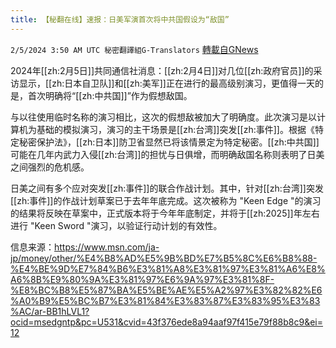 ```yaml
---
title: 【秘翻在线】速报：日美军演首次将中共国假设为“敌国”
---
```

`2/5/2024 3:50 AM UTC 秘密翻譯組G-Translators` [轉載自GNews](https://gnews.org/articles/2281788)

2024年[[zh:2月5日]]共同通信社消息：[[zh:2月4日]]对几位[[zh:政府官员]]的采访显示，[[zh:日本自卫队]]和[[zh:美军]]正在进行的最高级别演习，更值得一天的是，首次明确将“[[zh:中共国]]”作为假想敌国。

与以往使用临时名称的演习相比，这次的假想敌被加大了明确度。此次演习是以计算机为基础的模拟演习，演习的主干场景是[[zh:台湾]]突发[[zh:事件]]。根据《特定秘密保护法》，[[zh:日本]]防卫省显然已将该情景定为特定秘密。[[zh:中共国]]可能在几年内武力入侵[[zh:台湾]]的担忧与日俱增，而明确敌国名称则表明了日美之间强烈的危机感。

日美之间有多个应对突发[[zh:事件]]的联合作战计划。其中，针对[[zh:台湾]]突发[[zh:事件]]的作战计划草案已于去年年底完成。这次被称为 "Keen Edge "的演习的结果将反映在草案中，正式版本将于今年年底制定，并将于[[zh:2025]]年左右进行 "Keen Sword "演习，以验证行动计划的有效性。

信息来源：https://www.msn.com/ja-jp/money/other/%E4%B8%AD%E5%9B%BD%E7%B5%8C%E6%B8%88-%E4%BE%9D%E7%84%B6%E3%81%A8%E3%81%97%E3%81%A6%E8%A6%8B%E9%80%9A%E3%81%97%E6%9A%97%E3%81%8F-%E8%BC%B8%E5%87%BA%E5%BE%AE%E5%A2%97%E3%82%82%E6%A0%B9%E5%BC%B7%E3%81%84%E3%83%87%E3%83%95%E3%83%AC/ar-BB1hLVL1?ocid=msedgntp&pc=U531&cvid=43f376ede8a94aaf97f415e79f88b8c9&ei=12
